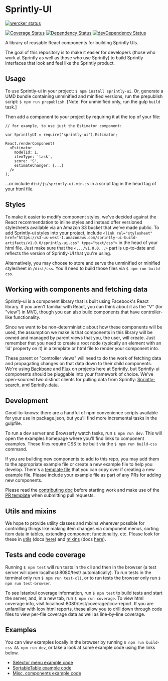 # Sprintly-UI
[![wercker status](https://app.wercker.com/status/6f1113d164af4141ba82b9608cc795bc/m "wercker status")](https://app.wercker.com/project/bykey/6f1113d164af4141ba82b9608cc795bc)

[![Coverage Status](https://coveralls.io/repos/sprintly/sprintly-ui/badge.png?branch=master)](https://coveralls.io/r/sprintly/sprintly-ui?branch=master)
[![Dependency Status](https://david-dm.org/sprintly/sprintly-ui.svg)](https://david-dm.org/sprintly/sprintly-ui)
[![devDependency Status](https://david-dm.org/sprintly/sprintly-ui/dev-status.svg)](https://david-dm.org/sprintly/sprintly-ui#info=devDependencies)

A library of reusable React components for building Sprintly UIs.

The goal of this repository is to make it easier for developers (those who work at Sprintly as well as those who use Sprintly) to build Sprintly interfaces that look and feel like the Sprintly product.


## Usage
To use Sprintly-ui in your project: ```$ npm install sprintly-ui```. Or, generate a UMD bundle containing unminified and minified versions, run the prepublish script: ```$ npm run prepublish```. [Note: For unminified only, run the gulp ```build``` task.]

Then add a component to your project by requiring it at the top of your file:
```
// for example, to use just the Estimator component:

var SprintlyUI = require('sprintly-ui').Estimator;

React.renderComponent(
  <Estimator
    modelId: 1,
    itemType: 'task',
    score: 'S',
    estimateChanger: {...}
  />
);
```
...or include ```dist/js/sprintly-ui.min.js``` in a script tag in the head tag of your html file.


## Styles
To make it easier to modify component styles, we've decided against the React recommendation to inline styles and instead offer versioned stylesheets available via an Amazon S3 bucket that we've made public. To add Sprintly-ui styles into your project, include ```<link rel="stylesheet" href="https://s3-us-west-1.amazonaws.com/sprintly-ui-build-artifacts/v1.0.0/sprintly-ui.css" type="text/css">``` in the head of your html file. Just make sure that the ```<.../v1.0.0...>``` part is up-to-date and reflects the version of Sprintly-UI that you're using.

Alternatively, you may choose to store and serve the unminified or minified stylesheet in ```/dist/css```. You'll need to build those files via ```$ npm run build-css```.


## Working with components and fetching data
Sprintly-ui is a component library that is built using Facebook's React library. If you aren't familiar with React, you can think about it as the "V" (for "view") in MVC, though you can also build components that have controller-like functionality.

Since we want to be non-deterministic about how these components will be used, the assumption we make is that components in this library will be owned and managed by parent views that you, the user, will create. Just remember that you need to create a root node (typically an element with an 'id' property on it) in a template or html file to render your component into.

These parent or "controller views" will need to do the work of fetching data and propagating changes on that data down to their child components. We're using [Backbone](http://backbonejs.org/) and [Flux](https://facebook.github.io/flux/) on projects here at Sprintly, but Sprintly-ui components should be pluggable into your framework of choice. We've open-sourced two distinct clients for pulling data from Sprintly: [Sprintly-search](https://github.com/sprintly/sprintly-search), and [Sprintly-data](https://github.com/sprintly/sprintly-data).


## Development
Good-to-knows: there are a handful of npm convenience scripts available for your use in package.json, but you'll find more incremental tasks in the gulpfile.

To run a dev server and Browserfy watch tasks, run ```$ npm run dev```. This will open the examples homepage where you'll find links to component examples. These files require CSS to be built via the ```$ npm run build-css``` command.

If you are building new components to add to this repo, you may add them to the appropriate example file or create a new example file to help you develop. There's a [template file](examples/template.html) that you can copy over if creating a new example file. Please include your example file as part of any PRs for adding new components.

Please read the [contributing doc](CONTRIBUTING.md) before starting work and make use of the [PR template](PR_TEMPLATE.md) when submitting pull requests.


## Utils and mixins
We hope to provide utility classes and mixins wherever possible for controlling things like making item changes via component menus, sorting item data in tables, extending component functionality, etc. Please look for these in [utils](src/utils/) (docs [here](docs/utils.md)) and [mixins](src/mixins/) (docs [here](docs/mixins.md)).


## Tests and code coverage
Running ```$ npm test``` will run tests in the cli and then in the browser (a test server will open localhost:8080/test/ automatically). To run tests in the terminal only run ```$ npm run test-cli```, or to run tests the browser only run ```$ npm run test-browser```.

To see Istanbul coverage information, run ```$ npm test``` to build tests and start the server,
and, in a new tab, run ```$ npm run coverage```. To view html coverage info, visit localhost:8080/test/coverage/lcov-report. If you are unfamiliar with lcov html reports, these allow you to drill down through code files to view per-file coverage data as well as line-by-line coverage.


## Examples
You can view examples locally in the browser by running ```$ npm run build-css && npm run dev```, or take a look at some example code using the links below.
* [Selector menu example code](examples/menus.html)
* [SortableTable example code](examples/tables.html)
* [Misc. components example code](examples/misc.html)
